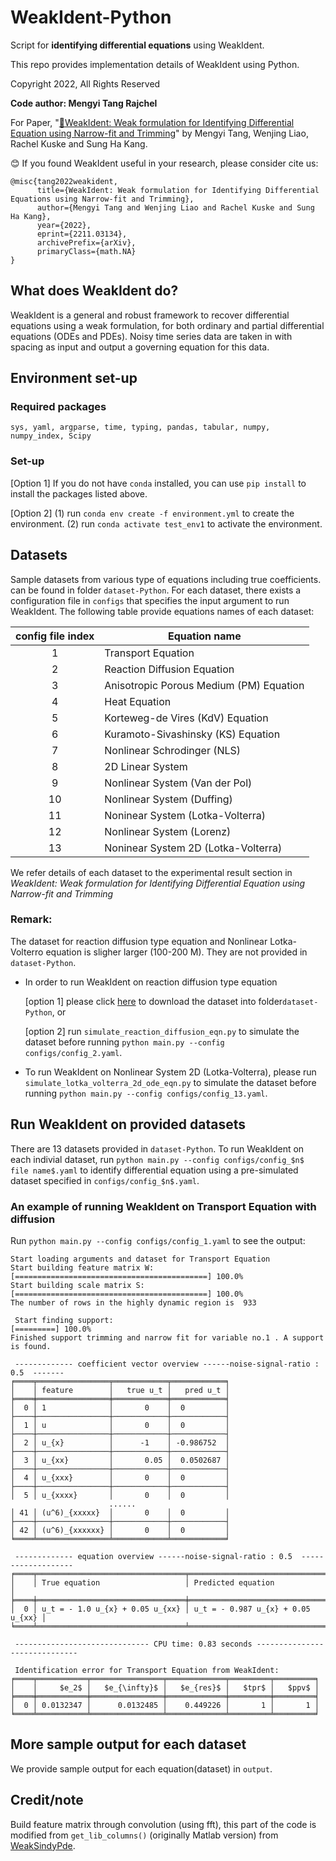 # WeakIdent-Python

Script for **identifying differential equations** using WeakIdent.

This repo provides implementation details of WeakIdent using Python. 

Copyright 2022, All Rights Reserved

**Code author:  Mengyi Tang Rajchel**

For Paper, "[:link:WeakIdent: Weak formulation for Identifying Differential Equation using Narrow-fit and Trimming](https://arxiv.org/abs/2211.03134)" by Mengyi Tang, Wenjing Liao, Rachel Kuske and Sung Ha Kang.

:blush: If you found WeakIdent useful in your research, please consider cite us:

```
@misc{tang2022weakident,
      title={WeakIdent: Weak formulation for Identifying Differential Equations using Narrow-fit and Trimming}, 
      author={Mengyi Tang and Wenjing Liao and Rachel Kuske and Sung Ha Kang},
      year={2022},
      eprint={2211.03134},
      archivePrefix={arXiv},
      primaryClass={math.NA}
}
```

## What  does WeakIdent do?
WeakIdent is a general and robust framework to recover differential equations using a weak formulation, for both ordinary and partial differential equations (ODEs and PDEs). 
Noisy time series data are taken in with spacing as input and output a governing equation for this data.




## Environment set-up

### Required packages
`sys, yaml, argparse, time, typing, pandas, tabular, numpy, numpy_index, Scipy`

### Set-up
[Option 1] If you do not have `conda` installed, you can use `pip install` to install the packages listed above.

[Option 2] (1) run `conda env create -f environment.yml` to create the environment. (2) run `conda activate test_env1` to activate the environment.


## Datasets
Sample datasets from various type of equations including true coefficients. can be found in folder `dataset-Python`. For each dataset, there exists a 
configuration file in `configs` that specifies the input argument to run WeakIdent. The following table provide equations names of each dataset:

| config file  index       | Equation name      | 
|:-------------:|-------------|
|1     |  Transport Equation |  
| 2     | Reaction Diffusion Equation    | 
| 3 | Anisotropic Porous Medium (PM) Equation    |
| 4 | Heat Equation | 
| 5 | Korteweg-de Vires (KdV) Equation | 
| 6 | Kuramoto-Sivashinsky (KS) Equation | 
| 7 | Nonlinear Schrodinger (NLS) | 
| 8 | 2D Linear System | 
| 9 | Nonlinear System (Van der Pol) | 
| 10 | Nonlinear System (Duffing) | 
| 11 | Noninear System (Lotka-Volterra) | 
|12| Nonlinear System (Lorenz) | 
|13| Noninear System 2D (Lotka-Volterra) |

We refer details of each dataset to the experimental result section in *WeakIdent: Weak formulation for Identifying Differential Equation using Narrow-fit and Trimming*

### Remark: 
The dataset for reaction diffusion type equation and Nonlinear Lotka-Volterro equation is sligher larger (100-200 M). They are not provided in `dataset-Python`.
-  In order to run WeakIdent on reaction diffusion type equation

   [option 1] please click [here](https://www.dropbox.com/t/TKK9U1ttVwX2mfHP) to download the dataset into folder`dataset-Python`, or 

   [option 2] run `simulate_reaction_diffusion_eqn.py` to simulate the dataset before running 
`python main.py --config configs/config_2.yaml`.  

- To run WeakIdent on Nonlinear System 2D (Lotka-Volterra), please run `simulate_lotka_volterra_2d_ode_eqn.py` to simulate the dataset before running `python main.py --config configs/config_13.yaml`.

## Run WeakIdent on provided datasets
There are 13 datasets provided in `dataset-Python`. To run WeakIdent on each indivial dataset, 
run `python main.py --config configs/config_$n$ file name$.yaml` to identify differential equation using a pre-simulated dataset specified in `configs/config_$n$.yaml`. 
### An example of running WeakIdent on Transport Equation with diffusion
Run `python main.py --config configs/config_1.yaml` to see the output:

```
Start loading arguments and dataset for Transport Equation
Start building feature matrix W:
[===========================================] 100.0% 
Start building scale matrix S:
[===========================================] 100.0% 
The number of rows in the highly dynamic region is  933

 Start finding support: 
[=========] 100.0% 
Finished support trimming and narrow fit for variable no.1 . A support is found.

 ------------- coefficient vector overview ------noise-signal-ratio : 0.5  -------
╒════╤════════════════╤════════════╤════════════╕
│    │ feature        │   true u_t │   pred u_t │
╞════╪════════════════╪════════════╪════════════╡
│  0 │ 1              │       0    │  0         │
├────┼────────────────┼────────────┼────────────┤
│  1 │ u              │       0    │  0         │
├────┼────────────────┼────────────┼────────────┤
│  2 │ u_{x}          │      -1    │ -0.986752  │
├────┼────────────────┼────────────┼────────────┤
│  3 │ u_{xx}         │       0.05 │  0.0502687 │
├────┼────────────────┼────────────┼────────────┤
│  4 │ u_{xxx}        │       0    │  0         │
├────┼────────────────┼────────────┼────────────┤
│  5 │ u_{xxxx}       │       0    │  0         │
                      ......
│ 41 │ (u^6)_{xxxxx}  │       0    │  0         │
├────┼────────────────┼────────────┼────────────┤
│ 42 │ (u^6)_{xxxxxx} │       0    │  0         │
╘════╧════════════════╧════════════╧════════════╛

 ------------- equation overview ------noise-signal-ratio : 0.5  -------------------
╒════╤═════════════════════════════════╤═══════════════════════════════════╕
│    │ True equation                   │ Predicted equation                │
╞════╪═════════════════════════════════╪═══════════════════════════════════╡
│  0 │ u_t = - 1.0 u_{x} + 0.05 u_{xx} │ u_t = - 0.987 u_{x} + 0.05 u_{xx} │
╘════╧═════════════════════════════════╧═══════════════════════════════════╛

 ------------------------------ CPU time: 0.83 seconds ------------------------------

 Identification error for Transport Equation from WeakIdent: 
╒════╤═══════════╤════════════════╤═════════════╤═════════╤═════════╕
│    │     $e_2$ │   $e_{\infty}$ │   $e_{res}$ │   $tpr$ │   $ppv$ │
╞════╪═══════════╪════════════════╪═════════════╪═════════╪═════════╡
│  0 │ 0.0132347 │      0.0132485 │    0.449226 │       1 │       1 │
╘════╧═══════════╧════════════════╧═════════════╧═════════╧═════════╛
```

## More sample output for each dataset
We provide sample output for each equation(dataset) in  `output`.

## Credit/note
Build feature matrix through convolution (using fft), this part of the code is modified from `get_lib_columns()` (originally Matlab version) from [WeakSindyPde](https://github.com/dm973/WSINDy_PDE).
